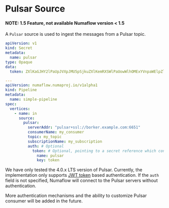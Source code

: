 # Pulsar Source

#### NOTE: 1.5 Feature, not available Numaflow version < 1.5

A `Pulsar` source is used to ingest the messages from a Pulsar topic.

```yaml
apiVersion: v1
kind: Secret
metadata:
  name: pulsar
type: Opaque
data:
  token: ZXlKaGJHY2lPaUpJVXpJMU5pSjkuZXlKemRXSWlPaUowWlhOMExYVnpaWElpZlEuZkRTWFFOcEdBWUN4anN1QlZzSDRTM2VLOVlZdHpwejhfdkFZcUxwVHAybwo=

---
apiVersion: numaflow.numaproj.io/v1alpha1
kind: Pipeline
metadata:
  name: simple-pipeline
spec:
  vertices:
    - name: in
      source:
        pulsar:
          serverAddr: "pulsar+ssl://borker.example.com:6651"
          consumerName: my_consumer
          topic: my_topic
          subscriptionName: my_subscription
          auth: # Optional
            token: # Optional, pointing to a secret reference which contains the JWT Token.
              name: pulsar
              key: token
```

We have only tested the 4.0.x LTS version of Pulsar. Currently, the implementation only supports [JWT token](https://pulsar.apache.org/docs/4.0.x/security-jwt/) based authentication. If the `auth` field is not specified, Numaflow will connect to the Pulsar servers without authentication. 

More authentication mechanisms and the ability to customize Pulsar consumer will be added in the future.

